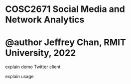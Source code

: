 # COSC2671 Social Media and Network Analytics
# @author Jeffrey Chan, RMIT University, 2022

explain demo Twitter client

explain usage
